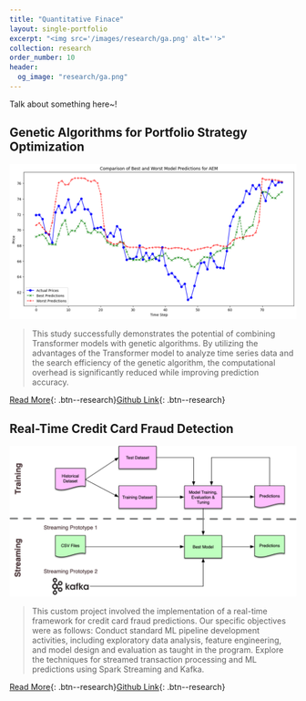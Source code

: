 ```yaml
---
title: "Quantitative Finace"
layout: single-portfolio
excerpt: "<img src='/images/research/ga.png' alt=''>"
collection: research
order_number: 10
header: 
  og_image: "research/ga.png"
---
```



Talk about something here~!



## Genetic Algorithms for Portfolio Strategy Optimization

![](/images/research/ga.png)

> This study successfully demonstrates the potential of combining Transformer models with genetic algorithms. By utilizing the advantages of the Transformer model to analyze time series data and the search efficiency of the genetic algorithm, the computational overhead is significantly reduced while improving prediction accuracy.


[Read More](/files/pdf/research/ga.pdf){: .btn--research}[Github Link](https://github.com/SigaoLi/UT_AI_Portfolio_Strategy_Optimization){: .btn--research} 


## Real-Time Credit Card Fraud Detection

![](/images/research/credit.png)

> This custom project involved the implementation of a real-time framework for credit card fraud predictions. Our specific objectives were as follows: Conduct standard ML pipeline development activities, including exploratory data analysis, feature engineering, and model design and evaluation as taught in the program. Explore the techniques for streamed transaction processing and ML predictions using Spark Streaming and Kafka.


[Read More](/files/pdf/research/credit.pdf){: .btn--research}[Github Link](https://github.com/SigaoLi/UW_BD_Credit_Card_Fraud_Detection){: .btn--research} 